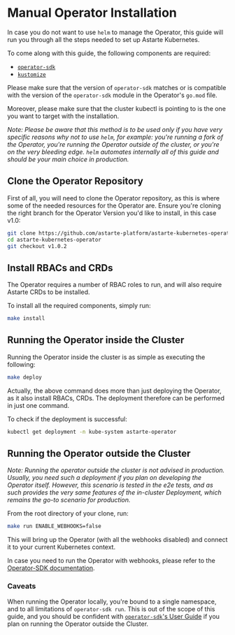 # Manual Operator Installation

In case you do not want to use `helm` to manage the Operator, this guide will run you through
all the steps needed to set up Astarte Kubernetes.

To come along with this guide, the following components are required:
+ [`operator-sdk`](https://sdk.operatorframework.io/docs/installation/install-operator-sdk/)
+ [`kustomize`](https://kubectl.docs.kubernetes.io/installation/kustomize/)

Please make sure that the version of `operator-sdk` matches or is compatible with the version
of the `operator-sdk` module in the Operator's `go.mod` file.

Moreover, please make sure that the cluster kubectl is pointing to is the one you want to target
with the installation.

*Note: Please be aware that this method is to be used only if you have very specific reasons why not
to use `helm`, for example: you're running a fork of the Operator, you're running the Operator
outside of the cluster, or you're on the very bleeding edge.
`helm` automates internally all of this guide and should be your main choice in production.*

## Clone the Operator Repository

First of all, you will need to clone the Operator repository, as this is where some of the needed
resources for the Operator are. Ensure you're cloning the right branch for the Operator Version
you'd like to install, in this case v1.0:

```bash
git clone https://github.com/astarte-platform/astarte-kubernetes-operator.git
cd astarte-kubernetes-operator
git checkout v1.0.2
```

## Install RBACs and CRDs

The Operator requires a number of RBAC roles to run, and will also require Astarte CRDs to be
installed.

To install all the required components, simply run:
```bash
make install
```

## Running the Operator inside the Cluster

Running the Operator inside the cluster is as simple as executing the following:
```bash
make deploy
```

Actually, the above command does more than just deploying the Operator, as it also install RBACs,
CRDs. The deployment therefore can be performed in just one command.

To check if the deployment is successful:
```bash
kubectl get deployment -n kube-system astarte-operator
```

## Running the Operator outside the Cluster

*Note: Running the operator outside the cluster is not advised in production. Usually, you need such
a deployment if you plan on developing the Operator itself. However, this scenario is tested in the
e2e tests, and as such provides the very same features of the in-cluster Deployment, which remains
the go-to scenario for production.*

From the root directory of your clone, run:

```bash
make run ENABLE_WEBHOOKS=false
```

This will bring up the Operator (with all the webhooks disabled) and connect it to your current
Kubernetes context.

In case you need to run the Operator with webhooks, please refer to the [Operator-SDK
documentation](https://v0-19-x.sdk.operatorframework.io/docs/golang/webhooks/#run-locally).

### Caveats

When running the Operator locally, you're bound to a single namespace, and to all limitations of
`operator-sdk run`. This is out of the scope of this guide, and you should be confident with
[`operator-sdk`'s User
Guide](https://github.com/operator-framework/operator-sdk/blob/master/doc/user-guide.md) if you plan
on running the Operator outside the Cluster.
